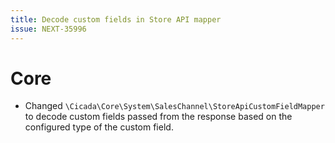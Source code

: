 ```yaml
---
title: Decode custom fields in Store API mapper
issue: NEXT-35996
---
```

# Core
* Changed `\Cicada\Core\System\SalesChannel\StoreApiCustomFieldMapper` to decode custom fields passed from the response based on the configured type of the custom field.
